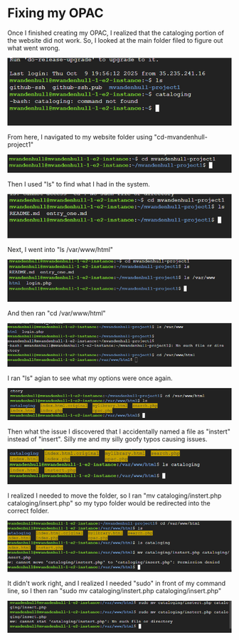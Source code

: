 # Fixing my OPAC
Once I finished creating my OPAC, I realized that the cataloging portion of the website did not work. So, I looked at the main folder filed to figure out what went wrong. 

![image description](./images/1.png)

From here, I navigated to my website folder using "cd-mvandenhull-project1"

![image description](./images/2.png)

Then I used "ls" to find what I had in the system. 

![image description](./images/3.png)

Next, I went into "ls /var/www/html"

![image description](./images/4.png)

And then ran "cd /var/www/html"

![image description](./images/5.png)

I ran "ls" agian to see what my options were once again.

![image description](./images/6.png)

Then what the issue I discovered that I accidentally named a file as "instert" instead of "insert". Silly me and my silly goofy typos causing issues.

![image description](./images/7.png)

I realized I needed to move the folder, so I ran "mv cataloging/instert.php cataloging/insert.php" so my typo folder would be redirected into the correct folder. 

![image description](./images/8.png)

It didn't work right, and I realized I needed "sudo" in front of my command line, so I then ran "sudo mv cataloging/instert.php cataloging/insert.php"

![image description](./images/9.png)
